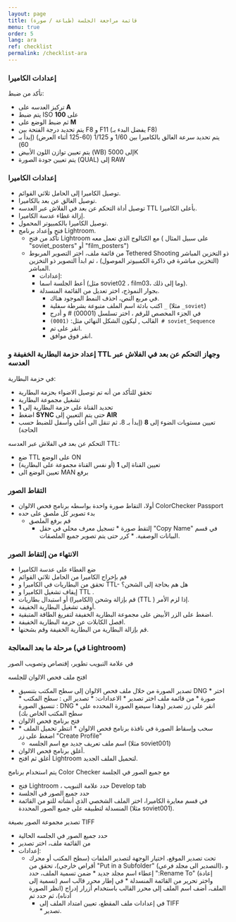 ```yaml
---
layout: page
title: قائمة مراجعة الجلسة (طباعة / صورة)
menu: true
order: 5
lang: ara
ref: checklist
permalink: /checklist-ara
---
```


### إعدادات الكاميرا
تأكد من ضبط:

* تركيز العدسه على **A** 
* يتم ضبط ISO على **100** 
* ثم ضبط الوضع على **M**  
* يتم تحديد درجة الفتحة بين F8  و F11   (يفضل البدء بـ F8) 
* يتم تحديد  سرعة الغالق بالكاميرا بين 1/60 و 1/125 (60-125 أثناء العرض) (إبدأ بـ 60) 
* يتم تعيين توازن اللون الأبيض (WB) إلى 5000K  
* يتم تعيين جودة الصورة (QUAL) إلى RAW

### إعدادات الكاميرا

* توصيل الكاميرا إلى الحامل ثلاثي القوائم.
* توصيل الغالق عن بعد بالكاميرا.
* توصيل  أداة التحكم عن بعد في الفلاش عبر العدسه TTL بأعلى الكاميرا.
* إزالة غطاء عدسة الكاميرا.
* توصيل الكاميرا بالكمبيوتر المحمول.
* فتح وإعداد برنامج Lightroom.
 	 * تأكد من فتح Lightroom مع الكتالوج الذي تعمل معه ( على سبيل المثال "soviet_posters" أو "film_posters")
 	 * من قائمة ملف، اختر التصوير المربوط Tethered Shooting  ذو التخزين المباشر (التخزين مباشرة في ذاكرة الكمبيوتر الموصول) ، ثم ابدأ التصوير ذو التخزين المباشر.
 	   * إعدادات:
        * أعط الجلسة اسما (مثل soviet02 ، film03، وما إلى ذلك).
        * بجوار النموذج، اختر تعديل من القائمة المنسدلة.
            * في مربع النص، احذف النمط الموجود هناك.
            * اكتب بادئة اسم الملف متبوعة بشرطة سفلية `_` (مثلا `_soviet`)
            * في الجزء المخصص للرقم ، اختر تسلسل (00001) # و أدرج
            * القالب , ليكون الشكل النهائي مثل: `(0001) # soviet_Sequence`
            * انقر على تم.	
            * انقر فوق موافق.

### إعداد حزمة البطارية الخفيفة و **TTL**  وجهاز التحكم عن بعد في الفلاش عبر العدسه

في حزمة البطارية:

* تحقق للتأكد من أنه تم توصيل الاضواء بحزمة البطارية 
* تشغيل مجموعة البطارية 
* تحديد القناة على حزمة البطارية إلى **1** 
* اضغط **SYNC**  حتى يتم التعيين إلى **AIR** 
* تعيين مستويات الضوء إلى **8**  (إبدأ بـ 8، ثم تنقل الى أعلى وأسفل للضبط حسب الحاجة)

التحكم عن بعد في الفلاش عبر العدسه TTL:

* ضع TTL على الوضع ON  
* تعيين القناة إلى **1** (أو نفس القناة مجموعة على البطارية) 
* تعيين الوضع الى MAN برفع

### التقاط الصور

* أولا، التقاط صورة واحدة بواسطه برنامج فحص الالوان ColorChecker Passport
* بدء تصوير كل ملصق على حده
   	 *  قم برفع الملصق
	    * إلتقط صورة
 	   * تسجيل معرف محلي في حقل "Copy Name" في قسم البيانات الوصفية.
  	  * كرر حتى يتم تصوير جميع الملصقات.

### الانتهاء من إلتقاط الصور

* ضع الغطاء على عدسة الكاميرا
* قم بإخراج الكاميرا من الحامل ثلاثي القوائم
* تحقق من البطاريات في الكاميرا و TTL- هل هم بحاجة إلى الشحن؟
* إيقاف تشغيل الكاميرا و TTL .
* قم بإزالة وشحن (الكاميرا) أو استبدال بطاريات (TTL ) إذا لزم الأمر.
* أوقف تشغيل البطارية الخفيفة.
* اضغط علی الزر الأبیض علی مجموعة البطاریة الخفیفة لتفريغ الطاقة المتبقیة.
* افصل الكابلات عن حزمة البطارية الخفيفة.
* قم بإزالة البطارية من البطارية الخفيفة وقم بشحنها.

### مرحلة ما بعد المعالجة (في Lightroom)

في علامة التبويب تطوير، إقتصاص وتصويب الصور

افتح ملف فحص الالوان للجلسه

* تصدير الصورة من خلال ملف فحص الالوان إلى سطح المكتب بتنسيق DNG 
  	  * اختر صورة 
 	   * من قائمة ملف اختر تصدير 
 	   * الاعدادات: 
        * تصدير الى : سطح المكتب 
        * تنسيق الصورة : DNG 
  	  * انقر على زر تصدير (وهذا سيضع الصورة المحدده على سطح المكتب الخاص بك) 
* فتح برنامج فحص الالوان 
* سحب وإسقاط الصورة في نافذة برنامج فحص الالوان 
 	   * انتظر تحميل الملف 
  	  * اضغط على زر "Create Profile" 
   	 * اسم ملف تعريف جديد مع اسم الجلسه (مثلا soviet001)
* أغلق برنامج فحص الالوان.
* أغلق ثم افتح Lightroom لتحميل الملف الجديد.

يتم استخدام برنامج Color Checker  مع جميع الصور في الجلسة

* فتح Lightroom ، حدد علامة التبويب Develop tab 
* حدد جميع الصور في الجلسة 
* في قسم معايرة الكاميرا، اختر الملف الشخصي الذي أنشأته للتو من القائمة المنسدلة لتطبيقه على جميع الصور المحددة (مثلا soviet001).

تصدير مجموعة الصور بصيغة  TIFF

* حدد جميع الصور في الجلسه الحالية 
* من القائمة ملف، اختر تصدير 
* إعدادات: 
   	 * تحت تصدير الموقع، اختيار الوجهة لتصدير الملفات (سطح المكتب أو محرك أقراص خارجي)، تحقق من "Put in a Subfolder" (التصدير الى مجلد فرعي)، و إعطاء اسم مجلد جديد 
  	  * ضمن تسمية الملف، حدد ":Rename To" (إعادة تسمية إلى) واختر تحرير من القائمة المنسدلة 
  	  * في إطار محرر قالب اسم الملف، أضف اسم الملف إلى محرر القالب باستخدام أزرار إدراج (انظر الصورة أدناه)، ثم حدد تم 
	    * في إعدادات ملف المقطع، تعيين امتداد الملف إلى TIFF  
  	  * تصدير.
